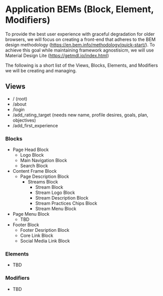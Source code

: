 # Application BEMs (Block, Element, Modifiers)

To provide the best user experience with graceful degradation for older browsers, we will focus on creating a front-end that adheres to the BEM design methodology (https://en.bem.info/methodology/quick-start/). To achieve this goal while maintaining framework agnostisicm, we will use Material Design Lite (https://getmdl.io/index.html)

The following is a short list of the Views, Blocks, Elements, and Modifiers we will be creating and managing.

## Views

* / (root)
* /about
* /login
* /add_rating_target (needs new name, profile desires, goals, plan, objectives)
* /add_first_experience

### Blocks

* Page Head Block
    * Logo Block
    * Main Navigation Block
    * Search Block
* Content Frame Block
    * Page Description Block
        * Streams Block
            * Stream Block
            * Stream Logo Block
            * Stream Description Block
            * Stream Practices Chips Block
            * Stream Menu Block
* Page Menu Block
    * TBD
* Footer Block
    * Footer Desription Block
    * Core Link Block
    * Social Media Link Block

### Elements

* TBD

### Modifiers

* TBD
